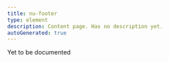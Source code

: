 ```yaml
---
title: nu-footer
type: element
description: Content page. Has no description yet.
autoGenerated: true
---
```


Yet to be documented